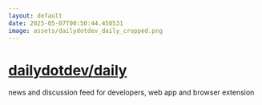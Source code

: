 ```yaml
---
layout: default
date: 2025-05-07T00:50:44.450531
image: assets/dailydotdev_daily_cropped.png
---
```


# [dailydotdev/daily](https://github.com/dailydotdev/daily)

news and discussion feed for developers, web app and browser extension
